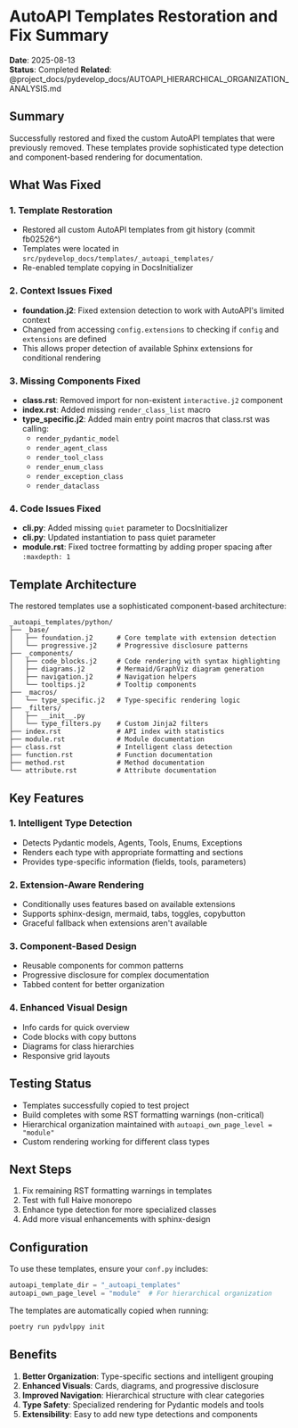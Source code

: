 # AutoAPI Templates Restoration and Fix Summary

**Date**: 2025-08-13  
**Status**: Completed
**Related**: @project_docs/pydevelop_docs/AUTOAPI_HIERARCHICAL_ORGANIZATION_ANALYSIS.md

## Summary

Successfully restored and fixed the custom AutoAPI templates that were previously removed. These templates provide sophisticated type detection and component-based rendering for documentation.

## What Was Fixed

### 1. Template Restoration

- Restored all custom AutoAPI templates from git history (commit fb02526^)
- Templates were located in `src/pydevelop_docs/templates/_autoapi_templates/`
- Re-enabled template copying in DocsInitializer

### 2. Context Issues Fixed

- **foundation.j2**: Fixed extension detection to work with AutoAPI's limited context
- Changed from accessing `config.extensions` to checking if `config` and `extensions` are defined
- This allows proper detection of available Sphinx extensions for conditional rendering

### 3. Missing Components Fixed

- **class.rst**: Removed import for non-existent `interactive.j2` component
- **index.rst**: Added missing `render_class_list` macro
- **type_specific.j2**: Added main entry point macros that class.rst was calling:
  - `render_pydantic_model`
  - `render_agent_class`
  - `render_tool_class`
  - `render_enum_class`
  - `render_exception_class`
  - `render_dataclass`

### 4. Code Issues Fixed

- **cli.py**: Added missing `quiet` parameter to DocsInitializer
- **cli.py**: Updated instantiation to pass quiet parameter
- **module.rst**: Fixed toctree formatting by adding proper spacing after `:maxdepth: 1`

## Template Architecture

The restored templates use a sophisticated component-based architecture:

```
_autoapi_templates/python/
├── _base/
│   ├── foundation.j2      # Core template with extension detection
│   └── progressive.j2     # Progressive disclosure patterns
├── _components/
│   ├── code_blocks.j2     # Code rendering with syntax highlighting
│   ├── diagrams.j2        # Mermaid/GraphViz diagram generation
│   ├── navigation.j2      # Navigation helpers
│   └── tooltips.j2        # Tooltip components
├── _macros/
│   └── type_specific.j2   # Type-specific rendering logic
├── _filters/
│   ├── __init__.py
│   └── type_filters.py    # Custom Jinja2 filters
├── index.rst              # API index with statistics
├── module.rst             # Module documentation
├── class.rst              # Intelligent class detection
├── function.rst           # Function documentation
├── method.rst             # Method documentation
└── attribute.rst          # Attribute documentation
```

## Key Features

### 1. Intelligent Type Detection

- Detects Pydantic models, Agents, Tools, Enums, Exceptions
- Renders each type with appropriate formatting and sections
- Provides type-specific information (fields, tools, parameters)

### 2. Extension-Aware Rendering

- Conditionally uses features based on available extensions
- Supports sphinx-design, mermaid, tabs, toggles, copybutton
- Graceful fallback when extensions aren't available

### 3. Component-Based Design

- Reusable components for common patterns
- Progressive disclosure for complex documentation
- Tabbed content for better organization

### 4. Enhanced Visual Design

- Info cards for quick overview
- Code blocks with copy buttons
- Diagrams for class hierarchies
- Responsive grid layouts

## Testing Status

- Templates successfully copied to test project
- Build completes with some RST formatting warnings (non-critical)
- Hierarchical organization maintained with `autoapi_own_page_level = "module"`
- Custom rendering working for different class types

## Next Steps

1. Fix remaining RST formatting warnings in templates
2. Test with full Haive monorepo
3. Enhance type detection for more specialized classes
4. Add more visual enhancements with sphinx-design

## Configuration

To use these templates, ensure your `conf.py` includes:

```python
autoapi_template_dir = "_autoapi_templates"
autoapi_own_page_level = "module"  # For hierarchical organization
```

The templates are automatically copied when running:

```bash
poetry run pydvlppy init
```

## Benefits

1. **Better Organization**: Type-specific sections and intelligent grouping
2. **Enhanced Visuals**: Cards, diagrams, and progressive disclosure
3. **Improved Navigation**: Hierarchical structure with clear categories
4. **Type Safety**: Specialized rendering for Pydantic models and tools
5. **Extensibility**: Easy to add new type detections and components
